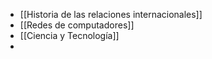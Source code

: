 - [[Historia de las relaciones internacionales]]
- [[Redes de computadores]]
- [[Ciencia y Tecnología]]
-